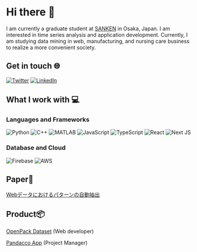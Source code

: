 # Hi there 👋
I am currently a graduate student at [SANKEN](https://www.sanken.osaka-u.ac.jp/en/) in Osaka, Japan. I am interested in time series analysis and application development. Currently, I am studying data mining in web, manufacturing, and nursing care business to realize a more convenient society.

## Get in touch 🌐
[![Twitter](https://img.shields.io/badge/Twitter-%231DA1F2.svg?logo=Twitter&logoColor=white)](https://twitter.com/keisuketk333)
[![LinkedIn](https://img.shields.io/badge/LinkedIn-%230A66C2.svg?logo=LinkedIn&logoColor=white)](https://www.linkedin.com/in/keisuke-tsukamoto-047479251/)

## What I work with 💻
### Languages and Frameworks
![Python](https://img.shields.io/badge/Python-3776AB?style=for-the-badge&logo=python&logoColor=white)
![C++](https://img.shields.io/badge/C++-00599C?style=for-the-badge&logo=c%2B%2B&logoColor=white)
![MATLAB](https://img.shields.io/badge/MATLAB-0474AC?style=for-the-badge)
![JavaScript](https://img.shields.io/badge/JavaScript-F7DF1E?style=for-the-badge&logo=javascript&logoColor=black)
![TypeScript](https://img.shields.io/badge/TypeScript-3178C6?style=for-the-badge&logo=typescript&logoColor=white)
![React](https://img.shields.io/badge/React-20232A?style=for-the-badge&logo=react&logoColor=61DAFB)
![Next JS](https://img.shields.io/badge/Next.js-000000?style=for-the-badge&logo=next.js&logoColor=white)

### Database and Cloud
![Firebase](https://img.shields.io/badge/Firebase-FFCA28?style=for-the-badge&logo=firebase&logoColor=black)
![AWS](https://img.shields.io/badge/AWS-232F3E?style=for-the-badge&logo=amazonaws&logoColor=white)

## Paper📕
[Webデータにおけるパターンの自動抽出](https://proceedings-of-deim.github.io/DEIM2023/4a-6-5.pdf)

## Product📦
[OpenPack Dataset](https://open-pack.github.io/) (Web developer)

[Pandacco App](https://pandacco.web.app/) (Project Manager)
